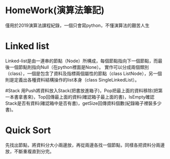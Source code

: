 # HomeWork(演算法筆記)

僅用於2019演算法課程紀錄，一個只會寫python，不懂演算法的艱苦人生

# Linked list

Linked-list是由一連串的節點（Node）所構成，每個節點指向下一個節點，而最後一個節點則指向Null（在python裡面是None）。
實作可以分成兩個類別（class），一個是包含了資料及指標兩個屬性的節點（class ListNode），另一個則是定義出各種資料結構操作的list本身（class SingleLinkedList）。

#Stack
用Push將資料放入Stack(把書放進箱子)，Pop把最上面的資料移除(把第一本書拿書來)，Top回傳最上面的資料(確認箱子最上面的書)，IsEmpty確認Stack是否有資料(確認箱中是否有書)，getSize回傳資料個數(紀錄箱子裡裝多少書)。

# Quick Sort

先找出節點，將資料分大小兩邊放，再從兩邊各找一個節點，同樣各把資料分兩邊放，不斷重複直到分完。
